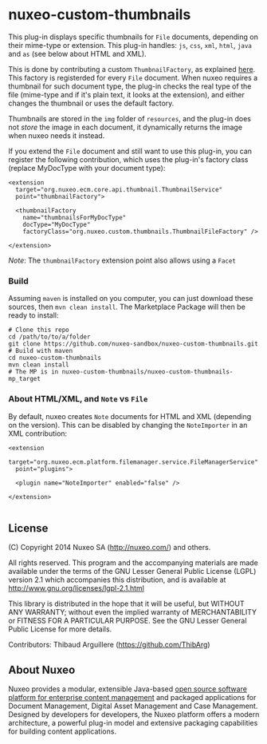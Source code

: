 # nuxeo-custom-thumbnails


This plug-in displays specific thumbnails for `File` documents, depending on their mime-type or extension. This plug-in handles: `js`, `css`, `xml`, `html`, `java` and `as` (see below about HTML and XML).

This is done by contributing a custom `ThumbnailFactory`, as explained [here](http://doc.nuxeo.com/x/sIPZ). This factory is registerded for every `File` document. When nuxeo requires a thumbnail for such document type, the plug-in checks the real type of the file (mime-type and if it's plain text, it looks at the extension), and either changes the thumbnail or uses the default factory.

Thumbnails are stored in the `img` folder of  `resources`, and the plug-in does not _store_ the image in each document, it dynamically returns the image when nuxeo needs it instead.

If you extend the `File` document and still want to use this plug-in, you can register the following contribution, which uses the plug-in's factory class (replace MyDocType with your document type):

```
<extension
  target="org.nuxeo.ecm.core.api.thumbnail.ThumbnailService"
  point="thumbnailFactory">
  
  <thumbnailFactory
    name="thumbnailsForMyDocType"
    docType="MyDocType"
    factoryClass="org.nuxeo.custom.thumbnails.ThumbnailFileFactory" />
    
</extension>
```

_Note_: The `thumbnailFactory` extension point also allows using a `Facet`

### Build
Assuming `maven` is installed on you computer, you can just download these sources, then `mvn clean install`. The Marketplace Package will then be ready to install:

```
# Clone this repo
cd /path/to/to/a/folder
git clone https://github.com/nuxeo-sandbox/nuxeo-custom-thumbnails.git
# Build with maven
cd nuxeo-custom-thumbnails
mvn clean install
# The MP is in nuxeo-custom-thumbnails/nuxeo-custom-thumbnails-mp_target
```

### About HTML/XML, and `Note` vs `File`
By default, nuxeo creates `Note` documents for HTML and XML (depending on the version). This can be disabled by changing the `NoteImporter` in an XML contribution:

```
<extension
  target="org.nuxeo.ecm.platform.filemanager.service.FileManagerService"
  point="plugins">
  
  <plugin name="NoteImporter" enabled="false" />
  
</extension>
    
```

## License
(C) Copyright 2014 Nuxeo SA (http://nuxeo.com/) and others.

All rights reserved. This program and the accompanying materials
are made available under the terms of the GNU Lesser General Public License
(LGPL) version 2.1 which accompanies this distribution, and is available at
http://www.gnu.org/licenses/lgpl-2.1.html

This library is distributed in the hope that it will be useful,
but WITHOUT ANY WARRANTY; without even the implied warranty of
MERCHANTABILITY or FITNESS FOR A PARTICULAR PURPOSE. See the GNU
Lesser General Public License for more details.

Contributors:
Thibaud Arguillere (https://github.com/ThibArg)

## About Nuxeo

Nuxeo provides a modular, extensible Java-based [open source software platform for enterprise content management](http://www.nuxeo.com) and packaged applications for Document Management, Digital Asset Management and Case Management. Designed by developers for developers, the Nuxeo platform offers a modern architecture, a powerful plug-in model and extensive packaging capabilities for building content applications.
